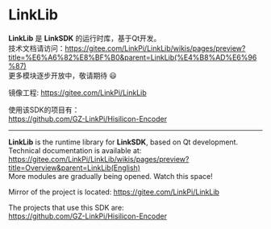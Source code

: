# LinkLib

**LinkLib** 是 **LinkSDK** 的运行时库，基于Qt开发。  
技术文档请访问：https://gitee.com/LinkPi/LinkLib/wikis/pages/preview?title=%E6%A6%82%E8%BF%B0&parent=LinkLib(%E4%B8%AD%E6%96%87)  
更多模块逐步开放中，敬请期待 :smiley:    

镜像工程: https://gitee.com/LinkPi/LinkLib  

使用该SDK的项目有：  
https://github.com/GZ-LinkPi/Hisilicon-Encoder  

---

**LinkLib** is the runtime library for **LinkSDK**, based on Qt development.  
Technical documentation is available at: https://gitee.com/LinkPi/LinkLib/wikis/pages/preview?title=Overview&parent=LinkLib(English)  
More modules are gradually being opened. Watch this space!  

Mirror of the project is located: https://gitee.com/LinkPi/LinkLib  

The projects that use this SDK are:  
https://github.com/GZ-LinkPi/Hisilicon-Encoder  
